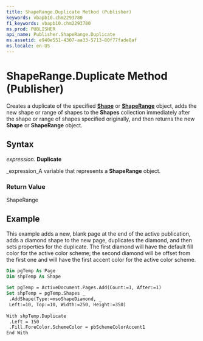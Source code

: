 ```yaml
---
title: ShapeRange.Duplicate Method (Publisher)
keywords: vbapb10.chm2293780
f1_keywords: vbapb10.chm2293780
ms.prod: PUBLISHER
api_name: Publisher.ShapeRange.Duplicate
ms.assetid: e940e551-4307-aa33-5713-80f77fade8af
ms.locale: en-US
---
```



# ShapeRange.Duplicate Method (Publisher)

Creates a duplicate of the specified  **[Shape](shape-object-publisher.md)** or **[ShapeRange](shaperange-object-publisher.md)** object, adds the new shape or range of shapes to the **Shapes** collection immediately after the shape or range of shapes specified originally, and then returns the new **Shape** or **ShapeRange** object.


## Syntax

 _expression_. **Duplicate**

 _expression_A variable that represents a  **ShapeRange** object.


### Return Value

ShapeRange


## Example

This example adds a new, blank page at the end of the active publication, adds a diamond shape to the new page, duplicates the diamond, and then sets properties for the duplicate. The first diamond will have the default fill color for the active color scheme; the second diamond will be offset from the first one and will have the first accent color for the active color scheme.


```vb
Dim pgTemp As Page 
Dim shpTemp As Shape 
 
Set pgTemp = ActiveDocument.Pages.Add(Count:=1, After:=1) 
Set shpTemp = pgTemp.Shapes _ 
 .AddShape(Type:=msoShapeDiamond, _ 
 Left:=10, Top:=10, Width:=250, Height:=350) 
 
With shpTemp.Duplicate 
 .Left = 150 
 .Fill.ForeColor.SchemeColor = pbSchemeColorAccent1 
End With
```


